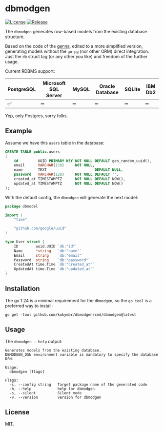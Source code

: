 # dbmodgen

[![License](https://img.shields.io/github/license/kukymbr/dbmodgen.svg)](https://github.com/kukymbr/dbmodgen/blob/main/LICENSE)
[![Release](https://img.shields.io/github/release/kukymbr/dbmodgen.svg)](https://github.com/kukymbr/dbmodgen/releases/latest)

The `dbmodgen` generates row-based models from the existing database structure.

Based on the code of the [genna](https://github.com/dizzyfool/genna), 
edited to a more simplified version, generating models without the `go-pg` (nor other ORM) direct integration.
Just the `db` struct tag (or any other you like) and freedom of the further usage.

Current RDBMS support:

| PostgreSQL | Microsoft SQL Server | MySQL | Oracle Database | SQLite | IBM Db2 |
|------------|----------------------|-------|-----------------|--------|---------|
| ✅          | ➖                    | ➖     | ➖               | ➖      | ➖       |

Yep, only Postgres, sorry folks.

## Example

Assume we have this `users` table in the database:

```sql
CREATE TABLE public.users
(
    id         UUID PRIMARY KEY NOT NULL DEFAULT gen_random_uuid(),
    email      VARCHAR(128)     NOT NULL,
    name       TEXT                      DEFAULT NULL,
    password   VARCHAR(128)     NOT NULL DEFAULT '',
    created_at TIMESTAMPTZ      NOT NULL DEFAULT NOW(),
    updated_at TIMESTAMPTZ      NOT NULL DEFAULT NOW()
);
```

With the default config, the `dbmodgen` will generate the next model:

```go
package dbmodel

import (
	"time"

	"github.com/google/uuid"
)

type User struct {
	ID        uuid.UUID `db:"id"`
	Name      *string   `db:"name"`
	Email     string    `db:"email"`
	Password  string    `db:"password"`
	CreatedAt time.Time `db:"created_at"`
	UpdatedAt time.Time `db:"updated_at"`
}

```
## Installation

The go 1.24 is a minimal requirement for the `dbmodgen`, so the `go tool` is a preferred way to install:

```shell
go get -tool github.com/kukymbr/dbmodgen/cmd/dbmodgen@latest
```

## Usage

The `dbmodgen --help` output:

```text
Generates models from the existing database.
DBMODGEN_DSN environment variable is mandatory to specify the database DSN.

Usage:
  dbmodgen [flags]

Flags:
  -c, --config string   Target package name of the generated code
  -h, --help            help for dbmodgen
  -s, --silent          Silent mode
  -v, --version         version for dbmodgen
```

## License

[MIT](LICENSE).